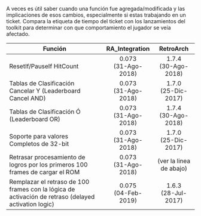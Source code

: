 A veces es útil saber cuando una función fue agregada/modificada y las implicaciones de esos cambios, especialmente si estas trabajando en un ticket. Compara la etiqueta de tiempo del ticket con los lanzamientos del toolkit para determinar con que comportamiento el jugador se veía afectado.

| Función                                                                                              |     RA_Integration     |        RetroArch        |
| ---------------------------------------------------------------------------------------------------- | :--------------------: | :---------------------: |
| ResetIf/PauseIf HitCount                                                                             | 0.073<br>(31-Ago-2018) | 1.7.4<br>(30-Ago-2018)  |
| Tablas de Clasificación Cancelar Y (Leaderboard Cancel AND)                                          | 0.073<br>(31-Ago-2018) | 1.7.0<br>(25-Dic-2017)  |
| Tablas de Clasificación Ó (Leaderboard OR)                                                           | 0.073<br>(31-Ago-2018) | 1.7.4<br>(30-Ago-2018)  |
| Soporte para valores Completos de 32-bit                                                             | 0.073<br>(31-Ago-2018) | 1.7.0<br>(25-Dic-2017)  |
| Retrasar procesamiento de logros por los primeros 100 frames de cargar el ROM                        | 0.073<br>(31-Ago-2018) | (ver la linea de abajo) |
| Remplazar el retraso de 100 frames con la lógica de activación de retraso (delayed activation logic) | 0.075<br>(04-Feb-2019) | 1.6.3<br>(28-Jul-2017)  |
